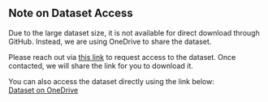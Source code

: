 ## Note on Dataset Access

Due to the large dataset size, it is not available for direct download through GitHub. Instead, we are using OneDrive to share the dataset.

Please reach out via [this link](https://imperiallondon-my.sharepoint.com/:f:/r/personal/em4618_ic_ac_uk/Documents/NDSSDatasets?csf=1&web=1&e=XZ6wFP) to request access to the dataset. Once contacted, we will share the link for you to download it.

You can also access the dataset directly using the link below:  
[Dataset on OneDrive](https://imperiallondon-my.sharepoint.com/:f:/r/personal/em4618_ic_ac_uk/Documents/NDSSDatasets?csf=1&web=1&e=IbbMvi)
